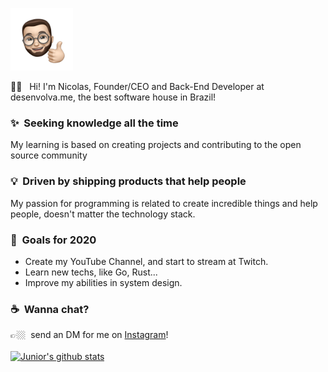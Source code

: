 
<p align="left">
   <img src="https://raw.githubusercontent.com/NicolasLopes7/NicolasLopes7/master/ffa2489a-82ad-48a1-aa34-fb0ae44453dc.webp" alt="Whats-App-Image-2020-07-15-at-21-42-06-  2-2" border="0" width="100">
</p>

🖖🏼 &nbsp;	Hi! I'm Nicolas, Founder/CEO and Back-End Developer at desenvolva.me, the best software house in Brazil!

### ✨&nbsp; Seeking knowledge all the time  
My learning is based on creating projects and contributing to the open source community 

### 💡&nbsp; Driven by shipping products that help people  
My passion for programming is related to create incredible things and help people, doesn't matter the technology stack.  

### 🔭&nbsp; Goals for 2020 
- Create my YouTube Channel, and start to stream at Twitch.
- Learn new techs, like Go, Rust...
- Improve my abilities in system design.


### ☕️&nbsp; Wanna chat? 
👉🏼&nbsp; send an DM for me on [Instagram](https://www.instagram.com/nicolaslopess__/?hl=pt-br)!
<br/>
<br/>
[![Junior's github stats](https://github-readme-stats.vercel.app/api?username=NicolasLopes7)](https://github.com/anuraghazra/github-readme-stats)

